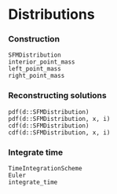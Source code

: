 # Distributions
### Construction 
```@docs
SFMDistribution
interior_point_mass
left_point_mass
right_point_mass
```
### Reconstructing solutions
```@docs
pdf(d::SFMDistribution)
pdf(d::SFMDistribution, x, i) 
cdf(d::SFMDistribution)
cdf(d::SFMDistribution, x, i) 
```
### Integrate time
```@docs
TimeIntegrationScheme
Euler
integrate_time
```